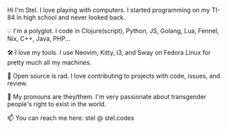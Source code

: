 Hi I'm Stel. I love playing with computers. I started programming on my TI-84 in high school and never looked back.

💡 I'm a polyglot. I code in Clojure(script), Python, JS, Golang, Lua, Fennel, Nix, C++, Java, PHP...

🛠️ I love my tools. I use Neovim, Kitty, i3, and Sway on Fedora Linux for pretty much all my machines.

📖 Open source is rad. I love contributing to projects with code, issues, and review.

🌈 My pronouns are they/them. I'm very passionate about transgender people's right to exist in the world.

📫 You can reach me here: stel @ stel.codes
